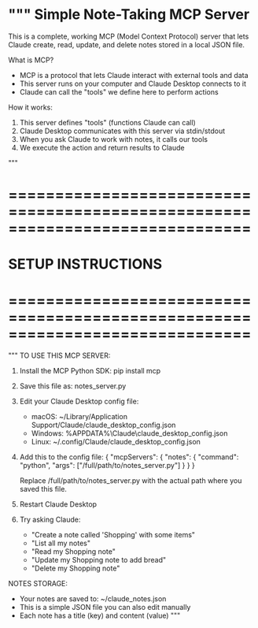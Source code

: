 """
Simple Note-Taking MCP Server
==============================
This is a complete, working MCP (Model Context Protocol) server that lets Claude
create, read, update, and delete notes stored in a local JSON file.

What is MCP?
- MCP is a protocol that lets Claude interact with external tools and data
- This server runs on your computer and Claude Desktop connects to it
- Claude can call the "tools" we define here to perform actions

How it works:
1. This server defines "tools" (functions Claude can call)
2. Claude Desktop communicates with this server via stdin/stdout
3. When you ask Claude to work with notes, it calls our tools
4. We execute the action and return results to Claude

"""
# ==============================================================================
# SETUP INSTRUCTIONS
# ==============================================================================
"""
TO USE THIS MCP SERVER:

1. Install the MCP Python SDK:
   pip install mcp

2. Save this file as: notes_server.py

3. Edit your Claude Desktop config file:
   - macOS: ~/Library/Application Support/Claude/claude_desktop_config.json
   - Windows: %APPDATA%\\Claude\\claude_desktop_config.json
   - Linux: ~/.config/Claude/claude_desktop_config.json

4. Add this to the config file:
   {
     "mcpServers": {
       "notes": {
         "command": "python",
         "args": ["/full/path/to/notes_server.py"]
       }
     }
   }
   
   Replace /full/path/to/notes_server.py with the actual path where you saved this file.

5. Restart Claude Desktop

6. Try asking Claude:
   - "Create a note called 'Shopping' with some items"
   - "List all my notes"
   - "Read my Shopping note"
   - "Update my Shopping note to add bread"
   - "Delete my Shopping note"

NOTES STORAGE:
- Your notes are saved to: ~/claude_notes.json
- This is a simple JSON file you can also edit manually
- Each note has a title (key) and content (value)
"""
